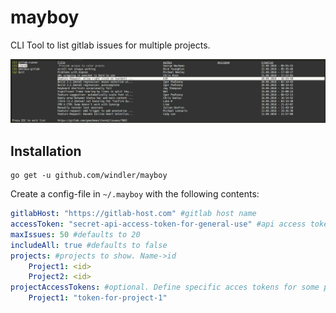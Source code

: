 # mayboy
CLI Tool to list gitlab issues for multiple projects.

![Screenshot](screen.png)

## Installation
```shell
go get -u github.com/windler/mayboy
```

Create a config-file in `~/.mayboy` with the following contents:

```yaml
gitlabHost: "https://gitlab-host.com" #gitlab host name
accessToken: "secret-api-access-token-for-general-use" #api access token if neccessary
maxIssues: 50 #defaults to 20
includeAll: true #defaults to false
projects: #projects to show. Name->id
    Project1: <id>
    Project2: <id>
projectAccessTokens: #optional. Define specific acces tokens for some projects
    Project1: "token-for-project-1"
```